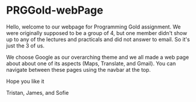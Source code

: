 # PRGGold-webPage

Hello,
welcome to our webpage for Programming Gold assignment. We were originally supposed to be a group of 4, but one 
member didn't show up to any of the lectures and practicals and did not answer to email. So it's just the 3 of us.

We choose Google as our overarching theme and we all made a web page about about one of its aspects (Maps, Translate, and Gmail).
You can navigate between these pages using the navbar at the top.


Hope you like it

Tristan, James, and Sofie
